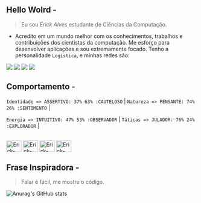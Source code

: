 ## Hello Wolrd -

> Eu sou *Érick Alves* estudante de Ciências da Computação.
- Acredito em um mundo melhor com os conhecimentos, trabalhos e contribuições dos cientistas da computação. Me esforço para desenvolver aplicações e sou extremamente focado. Tenho a personalidade `Logística`, e minhas redes são: 

<div> 
 <a href="https://discord.gg/begMN3bv" target="_blank"><img src="https://img.shields.io/badge/Discord-7289DA?style=for-the-badge&logo=discord&logoColor=white" target="_blank"></a>
    <a href="https://www.instagram.com/_er.ick._/" target="_blank"><img src="https://img.shields.io/badge/-Instagram-%23E4405F?style=for-the-badge&logo=instagram&logoColor=white" target="_blank"></a>
  <a href = "erickalves20199@outlook.com"><img src="https://img.shields.io/badge/-Gmail-%23333?style=for-the-badge&logo=gmail&logoColor=white" target="_blank"></a>
  <a href="https://www.linkedin.com/in/rafaella-ballerini-45875016a" target="_blank"><img src="https://img.shields.io/badge/-LinkedIn-%230077B5?style=for-the-badge&logo=linkedin&logoColor=white" target="_blank"></a> 
</div>

## Comportamento - 
 
```Identidade => ASSERTIVO: 37% 63% :CAUTELOSO``` | ```Natureza => PENSANTE: 74% 26% :SENTIMENTO``` |

```Energia => INTUITIVO: 47% 53% :OBSERVADOR``` | ```Táticas => JULADOR: 76% 24% :EXPLORADOR``` |

<div style="display: inline_block"><br>
  <img align="center" alt="Erick-HTML" height="30" width="40" src="https://raw.githubusercontent.com/devicons/devicon/master/icons/html5/html5-original.svg">
  <img align="center" alt="Erick-CSS" height="30" width="40" src="https://raw.githubusercontent.com/devicons/devicon/master/icons/css3/css3-original.svg">
   <img align="center" alt="Erick-Js" height="30" width="40" src="https://raw.githubusercontent.com/devicons/devicon/master/icons/javascript/javascript-plain.svg">
  <img align="center" alt="Erick-Python" height="30" width="40" src="https://raw.githubusercontent.com/devicons/devicon/master/icons/python/python-original.svg">
</div>

## Frase Inspiradora - 

> Falar é fácil, me mostre o código. 

![Anurag's GitHub stats](https://github-readme-stats.vercel.app/api?username=ErickNoGit&count_private=true&show_icons=true&theme=cobalt)

<!--  
[![Top Langs](https://github-readme-stats.vercel.app/api/top-langs/?username=ErickNoGit&layout=compact)](https://github.com/ErickNoGit/github-readme-stats)
-->
